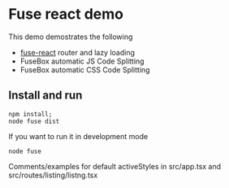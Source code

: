 # Fuse react demo

This demo demostrates the following

- [fuse-react](https://github.com/fuse-box/fuse-react) router and lazy loading
- FuseBox automatic JS Code Splitting
- FuseBox automatic CSS Code Splitting

## Install and run

```
npm install;
node fuse dist
```

If you want to run it in development mode

```
node fuse
```

Comments/examples for default activeStyles in src/app.tsx and src/routes/listing/listng.tsx